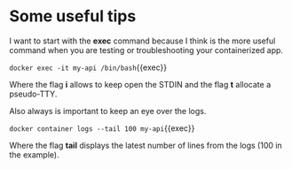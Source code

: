 # Some useful tips

I want to start with the **exec** command because I think is the more useful command when you are testing or troubleshooting your containerized app.

`docker exec -it my-api /bin/bash`{{exec}}

Where the flag **i** allows to keep open the STDIN and the flag **t** allocate a pseudo-TTY.

Also always is important to keep an eye over the logs.

`docker container logs --tail 100 my-api`{{exec}}

Where the flag **tail** displays the latest number of lines from the logs (100 in the example).
